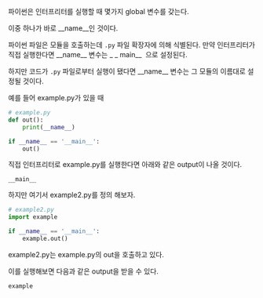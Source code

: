 파이썬은 인터프리터를 실행할 때 몇가지 global 변수를 갖는다.

이중 하나가 바로 \_\_name\_\_인 것이다.

파이썬 파일은 모듈을 호출하는데 `.py` 파일 확장자에 의해 식별된다.
만약 인터프리터가 직접 실행한다면 \_\_name\_\_ 변수는 \_ \_ main\_\_  으로 설정된다.

하지만 코드가 `.py` 파일로부터 실행이 됐다면 \_\_name\_\_ 변수는 그 모듈의 이름대로 설정될 것이다.

예를 들어 example.py가 있을 때
```python
# example.py
def out():
	print(__name__)

if __name__ == '__main__':
	out()
```

직접 인터프리터로 example.py를 실행한다면 아래와 같은 output이 나올 것이다.
```
__main__
```

하지만 여기서 example2.py를 정의 해보자.
```python
# example2.py
import example

if __name__ == '__main__':
	example.out()
```
example2.py는 example.py의 out을 호출하고 있다.

이를 실행해보면 다음과 같은 output을 받을 수 있다.
```
example
```